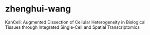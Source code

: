 # zhenghui-wang
KanCell: Augmented Dissection of Cellular Heterogeneity in Biological Tissues through Integrated Single-Cell and Spatial Transcriptomics
